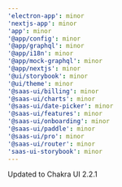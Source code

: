 ```yaml
---
'electron-app': minor
'nextjs-app': minor
'app': minor
'@app/config': minor
'@app/graphql': minor
'@app/i18n': minor
'@app/mock-graphql': minor
'@app/nextjs': minor
'@ui/storybook': minor
'@ui/theme': minor
'@saas-ui/billing': minor
'@saas-ui/charts': minor
'@saas-ui/date-picker': minor
'@saas-ui/features': minor
'@saas-ui/onboarding': minor
'@saas-ui/paddle': minor
'@saas-ui/pro': minor
'@saas-ui/router': minor
'saas-ui-storybook': minor
---
```


Updated to Chakra UI 2.2.1
